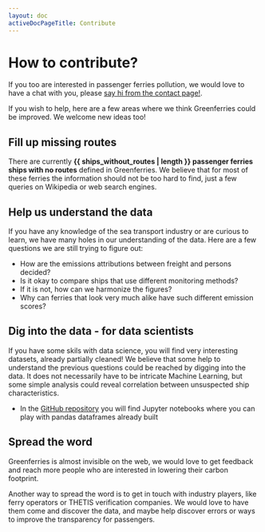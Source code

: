 ```yaml
---
layout: doc
activeDocPageTitle: Contribute
---
```


# How to contribute?

If you too are interested in passenger ferries pollution, we would love to have a chat with you, please [say hi from the contact page!](/doc/contact).

If you wish to help, here are a few areas where we think Greenferries could be improved. We welcome new ideas too!

## Fill up missing routes

There are currently **{{ ships_without_routes | length }} passenger ferries ships with no routes** defined in Greenferries. We believe that for most of these ferries the information should not be too hard to find, just a few queries on Wikipedia or web search engines.

## Help us understand the data

If you have any knowledge of the sea transport industry or are curious to learn, we have many holes in our understanding of the data. Here are a few questions we are still trying to figure out:

- How are the emissions attributions between freight and persons decided?
- Is it okay to compare ships that use different monitoring methods?
- If it is not, how can we harmonize the figures?
- Why can ferries that look very much alike have such different emission scores?

## Dig into the data - for data scientists

If you have some skils with data science, you will find very interesting datasets, already partially cleaned! We believe that some help to understand the previous questions could be reached by digging into the data. It does not necessarily have to be intricate Machine Learning, but some simple analysis could reveal correlation between unsuspected ship characteristics.

- In the [GitHub repository](https://github.com/greenferries/greenferries/tree/master/data/notebooks) you will find Jupyter notebooks where you can play with pandas dataframes already built

## Spread the word

Greenferries is almost invisible on the web, we would love to get feedback and reach more people who are interested in lowering their carbon footprint.

Another way to spread the word is to get in touch with industry players, like ferry operators or THETIS verification companies. We would love to have them come and discover the data, and maybe help discover errors or ways to improve the transparency for passengers.
